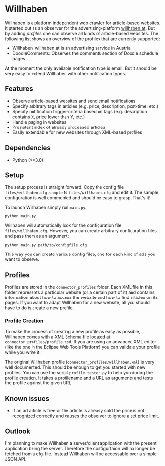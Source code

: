 # Willhaben

Willhaben is a platform independent web crawler for article-based websites. It started out as an observer for the advertising-platform [willhaben.at]. But by adding *profiles* one can observe all kinds of article-based websites. The following list shows an overview of the profiles that are currently supported:

* Willhaben: willhaben.at is an advertising service in Austria
* DoodleComments: Observes the comments section of Doodle schedule pages

At the moment the only available notification type is email. But it should be very easy to extend Willhaben with other notification types.

## Features

* Observe article-based websites and send email notifications
* Specify arbitrary tags in articles (e.g. price, description, post-time, etc.)
* Specify notification trigger-criteria based on tags (e.g. description contains X, price lower than Y, etc.)
* Handle paging in websites
* Presistent index of already processed articles
* Easily extendable for new websites through XML-based profiles
 
## Dependencies

* Python (>=3.0)

## Setup

The setup process is straight forward. Copy the config file `files/willhaben.cfg.sample` to `files/willhaben.cfg` and edit it. The sample configuration is well commented and should be easy to grasp. That's it!

To launch Willhaben simply run `main.py`:

    python main.py

Willhaben will automatically look for the configuration file `files/willhaben.cfg`. However, you can create arbitrary configuration files and pass them as an argument:

    python main.py path/to/configfile.cfg

This way you can create various config files, one for each kind of ads you want to observe.

## Profiles

Profiles are stored in the `connector_profiles` folder. Each XML file in this folder represents a particular website (or a certain part of it) and contains information about how to access the website and how to find articles on its pages. If you want to adapt Willhaben for a new website, all you should have to do is create a new profile.

### Profile Creation

To make the process of creating a new profile as easy as possible, Willhaben comes with a XML Schema file located at `connector_profiles/profile.xsd`. If you are using an advanced XML editor (like the one in the Eclipse Web Tools Platform) you can validate your profile while you write it.

The original Willhaben profile (`connector_profiles/willhaben.xml`) is very well documented. This should be enough to get you started with new profiles. You can use the script `profile_tester.py` to help you during the profile creation. It takes a profilename and a URL as arguments and tests the profile against the given URL.

## Known issues

* If an ad article is free or the article is already sold the price is not recognized correctly and causes the observer to ignore a set price limit.

## Outlook

I'm planning to make Willhaben a server/client application with the present application being the server. Therefore the configurtaion will no longer be fetched from a cfg-file. Instead Willhaben will be accessable over a simple JSON API.

[willhaben.at]: http://www.willhaben.at/
